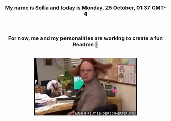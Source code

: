 


<div align="center">
<h3 >My name is Sofia and today is Monday, 25 October, 01:37 GMT-4</h3><br>
<h3 >For now, me and my personalities are working to create a fun Readme 👋
</h3><br>
<img src='img/dwight.gif' alt='working...'/>
</div>
